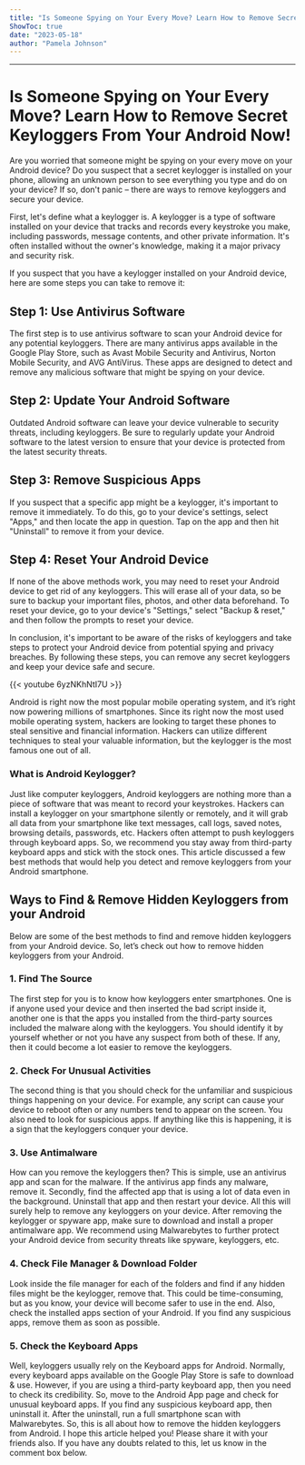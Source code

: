 ```yaml
---
title: "Is Someone Spying on Your Every Move? Learn How to Remove Secret Keyloggers From Your Android Now!"
ShowToc: true 
date: "2023-05-18"
author: "Pamela Johnson"
---
```

*****
# Is Someone Spying on Your Every Move? Learn How to Remove Secret Keyloggers From Your Android Now!

Are you worried that someone might be spying on your every move on your Android device? Do you suspect that a secret keylogger is installed on your phone, allowing an unknown person to see everything you type and do on your device? If so, don't panic – there are ways to remove keyloggers and secure your device.

First, let's define what a keylogger is. A keylogger is a type of software installed on your device that tracks and records every keystroke you make, including passwords, message contents, and other private information. It's often installed without the owner's knowledge, making it a major privacy and security risk.

If you suspect that you have a keylogger installed on your Android device, here are some steps you can take to remove it:

## Step 1: Use Antivirus Software
The first step is to use antivirus software to scan your Android device for any potential keyloggers. There are many antivirus apps available in the Google Play Store, such as Avast Mobile Security and Antivirus, Norton Mobile Security, and AVG AntiVirus. These apps are designed to detect and remove any malicious software that might be spying on your device.

## Step 2: Update Your Android Software
Outdated Android software can leave your device vulnerable to security threats, including keyloggers. Be sure to regularly update your Android software to the latest version to ensure that your device is protected from the latest security threats.

## Step 3: Remove Suspicious Apps
If you suspect that a specific app might be a keylogger, it's important to remove it immediately. To do this, go to your device's settings, select "Apps," and then locate the app in question. Tap on the app and then hit "Uninstall" to remove it from your device.

## Step 4: Reset Your Android Device
If none of the above methods work, you may need to reset your Android device to get rid of any keyloggers. This will erase all of your data, so be sure to backup your important files, photos, and other data beforehand. To reset your device, go to your device's "Settings," select "Backup & reset," and then follow the prompts to reset your device.

In conclusion, it's important to be aware of the risks of keyloggers and take steps to protect your Android device from potential spying and privacy breaches. By following these steps, you can remove any secret keyloggers and keep your device safe and secure.

{{< youtube 6yzNKhNtI7U >}} 



Android is right now the most popular mobile operating system, and it’s right now powering millions of smartphones. Since its right now the most used mobile operating system, hackers are looking to target these phones to steal sensitive and financial information.
Hackers can utilize different techniques to steal your valuable information, but the keylogger is the most famous one out of all.

 
### What is Android Keylogger?


Just like computer keyloggers, Android keyloggers are nothing more than a piece of software that was meant to record your keystrokes.
Hackers can install a keylogger on your smartphone silently or remotely, and it will grab all data from your smartphone like text messages, call logs, saved notes, browsing details, passwords, etc.
Hackers often attempt to push keyloggers through keyboard apps. So, we recommend you stay away from third-party keyboard apps and stick with the stock ones.
This article discussed a few best methods that would help you detect and remove keyloggers from your Android smartphone.

 
## Ways to Find & Remove Hidden Keyloggers from your Android


Below are some of the best methods to find and remove hidden keyloggers from your Android device. So, let’s check out how to remove hidden keyloggers from your Android.

 
### 1. Find The Source


The first step for you is to know how keyloggers enter smartphones. One is if anyone used your device and then inserted the bad script inside it, another one is that the apps you installed from the third-party sources included the malware along with the keyloggers.
You should identify it by yourself whether or not you have any suspect from both of these. If any, then it could become a lot easier to remove the keyloggers.

 
### 2. Check For Unusual Activities


The second thing is that you should check for the unfamiliar and suspicious things happening on your device. For example, any script can cause your device to reboot often or any numbers tend to appear on the screen.
You also need to look for suspicious apps. If anything like this is happening, it is a sign that the keyloggers conquer your device.

 
### 3. Use Antimalware


How can you remove the keyloggers then? This is simple, use an antivirus app and scan for the malware. If the antivirus app finds any malware, remove it. Secondly, find the affected app that is using a lot of data even in the background.
Uninstall that app and then restart your device. All this will surely help to remove any keyloggers on your device.
After removing the keylogger or spyware app, make sure to download and install a proper antimalware app. We recommend using Malwarebytes to further protect your Android device from security threats like spyware, keyloggers, etc.

 
### 4. Check File Manager & Download Folder


Look inside the file manager for each of the folders and find if any hidden files might be the keylogger, remove that. This could be time-consuming, but as you know, your device will become safer to use in the end.
Also, check the installed apps section of your Android. If you find any suspicious apps, remove them as soon as possible.

 
### 5. Check the Keyboard Apps


Well, keyloggers usually rely on the Keyboard apps for Android. Normally, every keyboard apps available on the Google Play Store is safe to download & use. However, if you are using a third-party keyboard app, then you need to check its credibility.
So, move to the Android App page and check for unusual keyboard apps. If you find any suspicious keyboard app, then uninstall it. After the uninstall, run a full smartphone scan with Malwarebytes.
So, this is all about how to remove the hidden keyloggers from Android. I hope this article helped you! Please share it with your friends also. If you have any doubts related to this, let us know in the comment box below.





